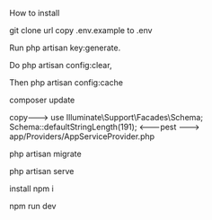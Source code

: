 How to install

git clone url
copy .env.example to .env

Run php artisan key:generate.

Do php artisan config:clear,

Then php artisan config:cache

composer update



copy--->
use Illuminate\Support\Facades\Schema;
Schema::defaultStringLength(191);
<---pest  --->  app/Providers/AppServiceProvider.php

php artisan migrate

php artisan serve

install npm i

npm run dev

